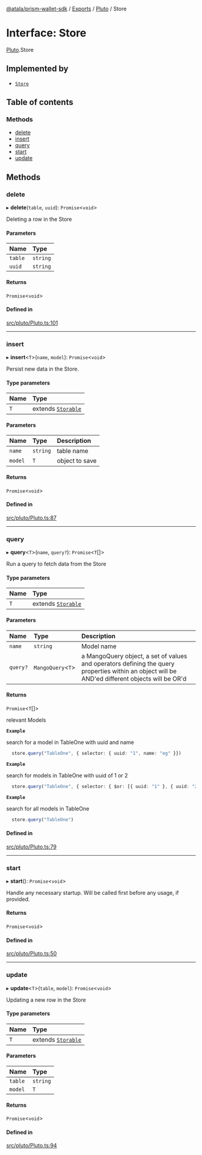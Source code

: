 [@atala/prism-wallet-sdk](../README.md) / [Exports](../modules.md) / [Pluto](../modules/Pluto.md) / Store

# Interface: Store

[Pluto](../modules/Pluto.md).Store

## Implemented by

- [`Store`](../classes/Store.md)

## Table of contents

### Methods

- [delete](Pluto.Store.md#delete)
- [insert](Pluto.Store.md#insert)
- [query](Pluto.Store.md#query)
- [start](Pluto.Store.md#start)
- [update](Pluto.Store.md#update)

## Methods

### delete

▸ **delete**(`table`, `uuid`): `Promise`\<`void`\>

Deleting a  row in the Store

#### Parameters

| Name | Type |
| :------ | :------ |
| `table` | `string` |
| `uuid` | `string` |

#### Returns

`Promise`\<`void`\>

#### Defined in

[src/pluto/Pluto.ts:101](https://github.com/hyperledger/identus-edge-agent-sdk-ts/blob/7b4542fdfe44dc06a6c4ef341cf3335e29422147/src/pluto/Pluto.ts#L101)

___

### insert

▸ **insert**\<`T`\>(`name`, `model`): `Promise`\<`void`\>

Persist new data in the Store.

#### Type parameters

| Name | Type |
| :------ | :------ |
| `T` | extends [`Storable`](Domain.Pluto.Storable.md) |

#### Parameters

| Name | Type | Description |
| :------ | :------ | :------ |
| `name` | `string` | table name |
| `model` | `T` | object to save |

#### Returns

`Promise`\<`void`\>

#### Defined in

[src/pluto/Pluto.ts:87](https://github.com/hyperledger/identus-edge-agent-sdk-ts/blob/7b4542fdfe44dc06a6c4ef341cf3335e29422147/src/pluto/Pluto.ts#L87)

___

### query

▸ **query**\<`T`\>(`name`, `query?`): `Promise`\<`T`[]\>

Run a query to fetch data from the Store

#### Type parameters

| Name | Type |
| :------ | :------ |
| `T` | extends [`Storable`](Domain.Pluto.Storable.md) |

#### Parameters

| Name | Type | Description |
| :------ | :------ | :------ |
| `name` | `string` | Model name |
| `query?` | `MangoQuery`\<`T`\> | a MangoQuery object, a set of values and operators defining the query properties within an object will be AND'ed different objects will be OR'd |

#### Returns

`Promise`\<`T`[]\>

relevant Models

**`Example`**

search for a model in TableOne with uuid and name
```ts
  store.query("TableOne", { selector: { uuid: "1", name: "eg" }})
```

**`Example`**

search for models in TableOne with uuid of 1 or 2
```ts
  store.query("TableOne", { selector: { $or: [{ uuid: "1" }, { uuid: "2" }] }})
```

**`Example`**

search for all models in TableOne
```ts
  store.query("TableOne")
```

#### Defined in

[src/pluto/Pluto.ts:79](https://github.com/hyperledger/identus-edge-agent-sdk-ts/blob/7b4542fdfe44dc06a6c4ef341cf3335e29422147/src/pluto/Pluto.ts#L79)

___

### start

▸ **start**(): `Promise`\<`void`\>

Handle any necessary startup.
Will be called first before any usage, if provided.

#### Returns

`Promise`\<`void`\>

#### Defined in

[src/pluto/Pluto.ts:50](https://github.com/hyperledger/identus-edge-agent-sdk-ts/blob/7b4542fdfe44dc06a6c4ef341cf3335e29422147/src/pluto/Pluto.ts#L50)

___

### update

▸ **update**\<`T`\>(`table`, `model`): `Promise`\<`void`\>

Updating a new row in the Store

#### Type parameters

| Name | Type |
| :------ | :------ |
| `T` | extends [`Storable`](Domain.Pluto.Storable.md) |

#### Parameters

| Name | Type |
| :------ | :------ |
| `table` | `string` |
| `model` | `T` |

#### Returns

`Promise`\<`void`\>

#### Defined in

[src/pluto/Pluto.ts:94](https://github.com/hyperledger/identus-edge-agent-sdk-ts/blob/7b4542fdfe44dc06a6c4ef341cf3335e29422147/src/pluto/Pluto.ts#L94)
